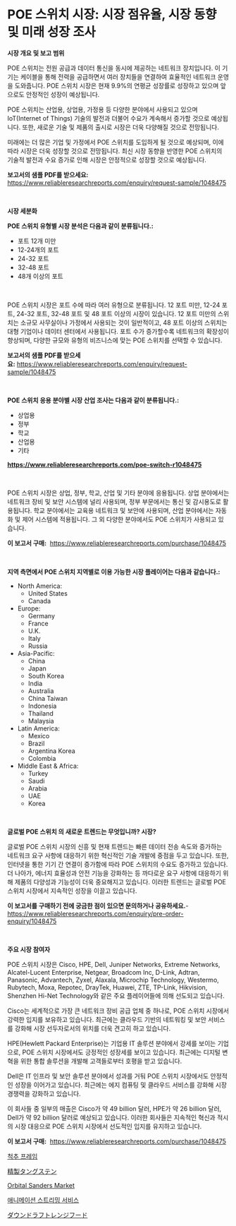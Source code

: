 <p><h1>POE 스위치 시장: 시장 점유율, 시장 동향 및 미래 성장 조사</h1></p><p><strong>시장 개요 및 보고 범위</strong></p>
<p><p>POE 스위치는 전원 공급과 데이터 통신을 동시에 제공하는 네트워크 장치입니다. 이 기기는 케이블을 통해 전력을 공급하면서 여러 장치들을 연결하여 효율적인 네트워크 운영을 도와줍니다. POE 스위치 시장은 현재 9.9%의 연평균 성장률로 성장하고 있으며 앞으로도 안정적인 성장이 예상됩니다. </p><p>POE 스위치는 산업용, 상업용, 가정용 등 다양한 분야에서 사용되고 있으며 IoT(Internet of Things) 기술의 발전과 더불어 수요가 계속해서 증가할 것으로 예상됩니다. 또한, 새로운 기술 및 제품의 출시로 시장은 더욱 다양해질 것으로 전망됩니다. </p><p>미래에는 더 많은 기업 및 가정에서 POE 스위치를 도입하게 될 것으로 예상되며, 이에 따라 시장은 더욱 성장할 것으로 전망됩니다. 최신 시장 동향을 반영한 POE 스위치의 기술적 발전과 수요 증가로 인해 시장은 안정적으로 성장할 것으로 예상됩니다.</p></p>
<p><strong>보고서의 샘플 PDF를 받으세요:</strong> <a href="https://www.reliableresearchreports.com/enquiry/request-sample/1048475">https://www.reliableresearchreports.com/enquiry/request-sample/1048475</a></p>
<p>&nbsp;</p>
<p><strong>시장 세분화</strong></p>
<p><strong>POE 스위치 유형별 시장 분석은 다음과 같이 분류됩니다.:</strong></p>
<p><ul><li>포트 12개 미만</li><li>12-24개의 포트</li><li>24-32 포트</li><li>32-48 포트</li><li>48개 이상의 포트</li></ul></p>
<p>&nbsp;</p>
<p><p>POE 스위치 시장은 포트 수에 따라 여러 유형으로 분류됩니다. 12 포트 미만, 12-24 포트, 24-32 포트, 32-48 포트 및 48 포트 이상의 시장이 있습니다. 12 포트 미만의 스위치는 소규모 사무실이나 가정에서 사용되는 것이 일반적이고, 48 포트 이상의 스위치는 대형 기업이나 데이터 센터에서 사용됩니다. 포트 수가 증가할수록 네트워크의 확장성이 향상되며, 다양한 규모와 유형의 비즈니스에 맞는 POE 스위치를 선택할 수 있습니다.</p></p>
<p><strong>보고서의 샘플 PDF를 받으세요:</strong>&nbsp;<a href="https://www.reliableresearchreports.com/enquiry/request-sample/1048475">https://www.reliableresearchreports.com/enquiry/request-sample/1048475</a></p>
<p>&nbsp;</p>
<p><strong> POE 스위치 응용 분야별 시장 산업 조사는 다음과 같이 분류됩니다.:</strong></p>
<p><ul><li>상업용</li><li>정부</li><li>학교</li><li>산업용</li><li>기타</li></ul></p>
<p><strong><a href="https://www.reliableresearchreports.com/poe-switch-r1048475">https://www.reliableresearchreports.com/poe-switch-r1048475</a></strong></p>
<p>&nbsp;</p>
<p><p>POE 스위치 시장은 상업, 정부, 학교, 산업 및 기타 분야에 응용됩니다. 상업 분야에서는 네트워크 장비 및 보안 시스템에 널리 사용되며, 정부 부문에서는 통신 및 감시용도로 활용됩니다. 학교 분야에서는 교육용 네트워크 및 보안에 사용되며, 산업 분야에서는 자동화 및 제어 시스템에 적용됩니다. 그 외 다양한 분야에서도 POE 스위치가 사용되고 있습니다.</p></p>
<p><strong>이 보고서 구매:</strong>&nbsp; <a href="https://www.reliableresearchreports.com/purchase/1048475">https://www.reliableresearchreports.com/purchase/1048475</a></p>
<p>&nbsp;</p>
<p><strong>지역 측면에서 POE 스위치 지역별로 이용 가능한 시장 플레이어는 다음과 같습니다.:</strong></p>
<p><ul>
    <li>
        North America:
        <ul>
            <li>United States</li>
            <li>Canada</li>
        </ul>
    </li>
    <li>
        Europe:
        <ul>
            <li>Germany</li>
            <li>France</li>
            <li>U.K.</li>
            <li>Italy</li>
            <li>Russia</li>
        </ul>
    </li>
    <li>
        Asia-Pacific:
        <ul>
            <li>China</li>
            <li>Japan</li>
            <li>South Korea</li>
            <li>India</li>
            <li>Australia</li>
            <li>China Taiwan</li>
            <li>Indonesia</li>
            <li>Thailand</li>
            <li>Malaysia</li>
        </ul>
    </li>
    <li>
        Latin America:
        <ul>
            <li>Mexico</li>
            <li>Brazil</li>
            <li>Argentina Korea</li>
            <li>Colombia</li>
        </ul>
    </li>
    <li>
        Middle East & Africa:
        <ul>
            <li>Turkey</li>
            <li>Saudi</li>
            <li>Arabia</li>
            <li>UAE</li>
            <li>Korea</li>
        </ul>
    </li>
    </ul></p>
<p>&nbsp;</p>
<p><strong>글로벌 POE 스위치 의 새로운 트렌드는 무엇입니까? 시장?</strong></p>
<p><p>글로벌 POE 스위치 시장의 신흥 및 현재 트렌드는 빠른 데이터 전송 속도와 증가하는 네트워크 요구 사항에 대응하기 위한 혁신적인 기술 개발에 중점을 두고 있습니다. 또한, 인터넷을 통한 기기 간 연결이 증가함에 따라 POE 스위치의 수요도 증가하고 있습니다. 더 나아가, 에너지 효율성과 안전 기능을 강화하는 등 까다로운 요구 사항에 대응하기 위해 제품의 다양성과 기능성이 더욱 중요해지고 있습니다. 이러한 트렌드는 글로벌 POE 스위치 시장에서 지속적인 성장을 이끌고 있습니다.</p></p>
<p><strong>이 보고서를 구매하기 전에 궁금한 점이 있으면 문의하거나 공유하세요.</strong>- <a href="https://www.reliableresearchreports.com/enquiry/pre-order-enquiry/1048475">https://www.reliableresearchreports.com/enquiry/pre-order-enquiry/1048475</a></p>
<p>&nbsp;</p>
<p><strong>주요 시장 참여자</strong></p>
<p><p>POE 스위치 시장은 Cisco, HPE, Dell, Juniper Networks, Extreme Networks, Alcatel-Lucent Enterprise, Netgear, Broadcom Inc, D-Link, Adtran, Panasonic, Advantech, Zyxel, Alaxala, Microchip Technology, Westermo, Rubytech, Moxa, Repotec, DrayTek, Huawei, ZTE, TP-Link, Hikvision, Shenzhen Hi-Net Technology와 같은 주요 플레이어들에 의해 선도되고 있습니다.</p><p>Cisco는 세계적으로 가장 큰 네트워크 장비 공급 업체 중 하나로, POE 스위치 시장에서 강력한 입지를 보유하고 있습니다. 최근에는 클라우드 기반의 네트워킹 및 보안 서비스를 강화해 시장 선두자로서의 위치를 더욱 견고히 하고 있습니다.</p><p>HPE(Hewlett Packard Enterprise)는 기업용 IT 솔루션 분야에서 강세를 보이는 기업으로, POE 스위치 시장에서도 긍정적인 성장세를 보이고 있습니다. 최근에는 디지털 변혁을 위한 통합 솔루션을 개발해 고객들로부터 호평을 받고 있습니다.</p><p>Dell은 IT 인프라 및 보안 솔루션 분야에서 성과를 거둬 POE 스위치 시장에서도 안정적인 성장을 이어가고 있습니다. 최근에는 에지 컴퓨팅 및 클라우드 서비스를 강화해 시장 경쟁력을 강화하고 있습니다.</p><p>이 회사들 중 일부의 매출은 Cisco가 약 49 billion 달러, HPE가 약 26 billion 달러, Dell가 약 92 billion 달러로 예상되고 있습니다. 이러한 회사들은 지속적인 혁신과 적시의 시장 대응으로 POE 스위치 시장에서 선도적인 입지를 유지하고 있습니다.</p></p>
<p><strong>이 보고서 구매:</strong>&nbsp;&nbsp;<a href="https://www.reliableresearchreports.com/purchase/1048475">https://www.reliableresearchreports.com/purchase/1048475</a></p>
<p><p><a href="https://medium.com/@ukaszduda1/%EC%B2%99%EC%B6%94-%ED%94%84%EB%A0%88%EC%9E%84-%EC%8B%9C%EC%9E%A5-%EC%A7%80%ED%91%9C-%ED%95%B4%EB%8F%85-%EC%8B%9C%EC%9E%A5-%EC%A0%90%EC%9C%A0%EC%9C%A8-%ED%8A%B8%EB%A0%8C%EB%93%9C-%EB%B0%8F-%EC%84%B1%EC%9E%A5-%ED%8C%A8%ED%84%B4-b2d7d7966c80">척추 프레임</a></p><p><a href="https://medium.com/@tigerprawn1996/%E6%B4%97%E7%B7%B4%E3%81%95%E3%82%8C%E3%81%9F%E3%82%BF%E3%83%B3%E3%82%B0%E3%82%B9%E3%83%86%E3%83%B3%E3%81%AE%E5%B8%82%E5%A0%B4%E3%82%B7%E3%82%A7%E3%82%A2%E3%81%AE%E9%80%B2%E5%8C%96%E3%81%A8%E5%B8%82%E5%A0%B4%E6%88%90%E9%95%B7%E3%83%88%E3%83%AC%E3%83%B3%E3%83%892024%E5%B9%B4-2031%E5%B9%B4-aea74ddaa594">精製タングステン</a></p><p><a href="https://medium.com/@zolajenkins1966/orbital-sanders-market-trends-forecast-and-competitive-analysis-to-2031-a78cfe26221b">Orbital Sanders Market</a></p><p><a href="https://medium.com/@antosuigrtley99783676/%EC%95%A0%EB%8B%88%EB%A9%94%EC%9D%B4%EC%85%98-%EC%8A%A4%ED%8A%B8%EB%A6%AC%EB%B0%8D-%EC%84%9C%EB%B9%84%EC%8A%A4-%EC%8B%9C%EC%9E%A5%EC%9D%80-%EC%8B%9C%EC%9E%A5-%EC%A0%90%EC%9C%A0%EC%9C%A8-%EC%8B%9C%EC%9E%A5-%EB%8F%99%ED%96%A5-%EB%B0%8F-%EC%8B%9C%EC%9E%A5-%EC%84%B1%EC%9E%A5%EC%97%90-%EA%B4%80%ED%95%9C-%EC%A0%95%EB%B3%B4%EB%A5%BC-%EC%A0%9C%EA%B3%B5%ED%95%A9%EB%8B%88%EB%8B%A4-9616cd363d5c">애니메이션 스트리밍 서비스</a></p><p><a href="https://github.com/RodHoppe07/Market-Research-Report-List-1/blob/main/650891627186.md">ダウンドラフトレンジフード</a></p></p>